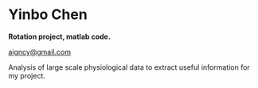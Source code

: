 Yinbo Chen
======
**Rotation project, matlab code.**

<aigncy@gmail.com>

Analysis of large scale physiological data to extract useful information for my project. 
